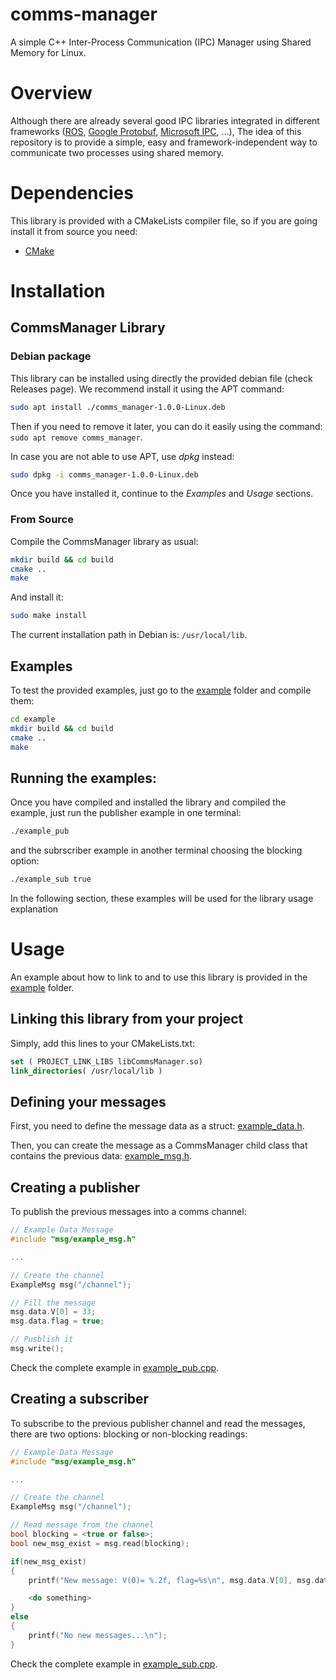 # comms-manager
A simple C++ Inter-Process Communication (IPC) Manager using Shared Memory for Linux.

# Overview
Although there are already several good IPC libraries integrated in different frameworks ([ROS](https://www.ros.org/), [Google Protobuf](https://developers.google.com/protocol-buffers), [Microsoft IPC](https://github.com/microsoft/IPC), ...), The idea of this repository is to provide a simple, easy and framework-independent way to communicate two processes using shared memory.

# Dependencies
This library is provided with a CMakeLists compiler file, so if you are going install it from source you need:
* [CMake](https://cmake.org/)

# Installation

## CommsManager Library

### Debian package
This library can be installed using directly the provided debian file (check Releases page). We recommend install it using the APT command:
```bash
sudo apt install ./comms_manager-1.0.0-Linux.deb
```
Then if you need to remove it later, you can do it easily using the command: `sudo apt remove comms_manager`.

In case you are not able to use APT, use *dpkg* instead:
```bash
sudo dpkg -i comms_manager-1.0.0-Linux.deb
```

Once you have installed it, continue to the *Examples* and *Usage* sections.

### From Source
Compile the CommsManager library as usual:
```bash
mkdir build && cd build
cmake ..
make
```
And install it:
```bash
sudo make install
```
The current installation path in Debian is: `/usr/local/lib`.

## Examples
To test the provided examples, just go to the [example](example/) folder and compile them:
```bash
cd example
mkdir build && cd build
cmake ..
make
```

## Running the examples:

Once you have compiled and installed the library and compiled the example, just run the publisher example in one terminal:

```bash
./example_pub
```

and the subrscriber example in another terminal choosing the blocking option:

```bash
./example_sub true
```
In the following section, these examples will be used for the library usage explanation

# Usage
An example about how to link to and to use this library is provided in the [example](example/) folder.

## Linking this library from your project
Simply, add this lines to your CMakeLists.txt:
```cmake
set ( PROJECT_LINK_LIBS libCommsManager.so)
link_directories( /usr/local/lib )
```

## Defining your messages

First, you need to define the message data as a struct:  [example_data.h](example/msg/example_data.h).

Then, you can create the message as a CommsManager child class that contains the previous data: [example_msg.h](example/msg/example_msg.h).

## Creating a publisher

To publish the previous messages into a comms channel:

```cpp
// Example Data Message
#include "msg/example_msg.h"

...

// Create the channel
ExampleMsg msg("/channel");

// Fill the message
msg.data.V[0] = 33;
msg.data.flag = true;

// Pusblish it
msg.write();
```

Check the complete example in [example_pub.cpp](example/example_pub.cpp).

## Creating a subscriber

To subscribe to the previous publisher channel and read the messages, there are two options: blocking or non-blocking readings:

```cpp
// Example Data Message
#include "msg/example_msg.h"

...

// Create the channel
ExampleMsg msg("/channel");

// Read message from the channel
bool blocking = <true or false>;
bool new_msg_exist = msg.read(blocking);

if(new_msg_exist)
{
    printf("New message: V(0)= %.2f, flag=%s\n", msg.data.V[0], msg.data.flag == false?"false":"true");

    <do something>
}
else
{
    printf("No new messages...\n");
}

```

Check the complete example in [example_sub.cpp](example/example_sub.cpp).